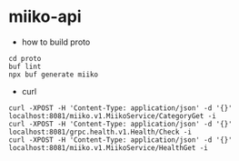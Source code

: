 # miiko-api

- how to build proto

```shell
cd proto
buf lint
npx buf generate miiko
```

- curl

```shell
curl -XPOST -H 'Content-Type: application/json' -d '{}' localhost:8081/miiko.v1.MiikoService/CategoryGet -i
curl -XPOST -H 'Content-Type: application/json' -d '{}' localhost:8081/grpc.health.v1.Health/Check -i
curl -XPOST -H 'Content-Type: application/json' -d '{}' localhost:8081/miiko.v1.MiikoService/HealthGet -i
```